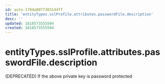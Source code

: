 ```yaml
---
id: auto-178da8077303144ff
title: 'entityTypes.sslProfile.attributes.passwordFile.description'
desc: ''
updated: 1618573555504
created: 1618573555504
---
```

# entityTypes.sslProfile.attributes.passwordFile.description

(DEPRECATED) If the above private key is password protected